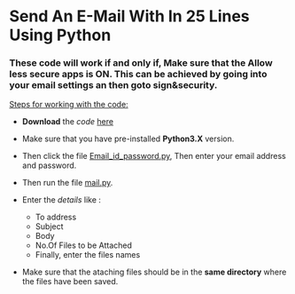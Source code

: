 # Send An E-Mail With In 25 Lines Using Python

### These code will work if and only if, Make sure that the Allow less secure apps is ON. This can be achieved by going into your email settings an then goto sign&security.

[Steps for working with the code:](https://github.com/syamkakarla98/Send-An-E-Mail-With-In-25-Lines)

* **Download** the _code_ [here](https://github.com/syamkakarla98/Send-An-E-Mail-With-In-25-Lines)
* Make sure that you have pre-installed **Python3.X** version.
* Then click the file [Email_id_password.py](https://github.com/syamkakarla98/Send-An-E-Mail-With-In-25-Lines/blob/master/Email_id_password.py), Then enter your email address and password.
* Then run the file [mail.py](https://github.com/syamkakarla98/Send-An-E-Mail-With-In-25-Lines/blob/master/main.py).

* Enter the _details_ like :
     - To address
     - Subject
     - Body
     - No.Of Files to be Attached
     - Finally, enter the files names
      
* Make sure that the ataching files should be in the **same directory** where the files have been saved.

